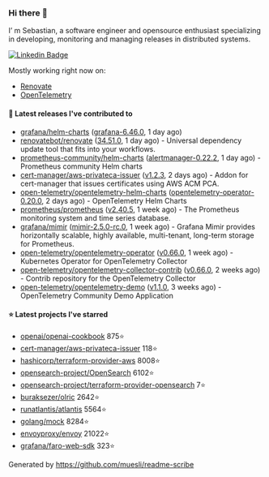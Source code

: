 ### Hi there 👋

I’ m Sebastian, a software engineer and opensource enthusiast specializing in developing, monitoring and managing releases in distributed systems.

[![Linkedin Badge](https://img.shields.io/badge/-LinkedIn-blue?style=flat&logo=Linkedin&logoColor=white&link=https://www.linkedin.com/in/sebastian-poxhofer/)](https://www.linkedin.com/in/sebastian-poxhofer/)

Mostly working right now on:
- [Renovate](https://github.com/renovatebot/renovate)
- [OpenTelemetry](https://github.com/open-telemetry)



#### 🚀 Latest releases I've contributed to

- [grafana/helm-charts](https://github.com/grafana/helm-charts) ([grafana-6.46.0](https://github.com/grafana/helm-charts/releases/tag/grafana-6.46.0), 1 day ago)
- [renovatebot/renovate](https://github.com/renovatebot/renovate) ([34.51.0](https://github.com/renovatebot/renovate/releases/tag/34.51.0), 1 day ago) - Universal dependency update tool that fits into your workflows.
- [prometheus-community/helm-charts](https://github.com/prometheus-community/helm-charts) ([alertmanager-0.22.2](https://github.com/prometheus-community/helm-charts/releases/tag/alertmanager-0.22.2), 1 day ago) - Prometheus community Helm charts
- [cert-manager/aws-privateca-issuer](https://github.com/cert-manager/aws-privateca-issuer) ([v1.2.3](https://github.com/cert-manager/aws-privateca-issuer/releases/tag/v1.2.3), 2 days ago) - Addon for cert-manager that issues certificates using AWS ACM PCA.
- [open-telemetry/opentelemetry-helm-charts](https://github.com/open-telemetry/opentelemetry-helm-charts) ([opentelemetry-operator-0.20.0](https://github.com/open-telemetry/opentelemetry-helm-charts/releases/tag/opentelemetry-operator-0.20.0), 2 days ago) - OpenTelemetry Helm Charts
- [prometheus/prometheus](https://github.com/prometheus/prometheus) ([v2.40.5](https://github.com/prometheus/prometheus/releases/tag/v2.40.5), 1 week ago) - The Prometheus monitoring system and time series database.
- [grafana/mimir](https://github.com/grafana/mimir) ([mimir-2.5.0-rc.0](https://github.com/grafana/mimir/releases/tag/mimir-2.5.0-rc.0), 1 week ago) - Grafana Mimir provides horizontally scalable, highly available, multi-tenant, long-term storage for Prometheus.
- [open-telemetry/opentelemetry-operator](https://github.com/open-telemetry/opentelemetry-operator) ([v0.66.0](https://github.com/open-telemetry/opentelemetry-operator/releases/tag/v0.66.0), 1 week ago) - Kubernetes Operator for OpenTelemetry Collector
- [open-telemetry/opentelemetry-collector-contrib](https://github.com/open-telemetry/opentelemetry-collector-contrib) ([v0.66.0](https://github.com/open-telemetry/opentelemetry-collector-contrib/releases/tag/v0.66.0), 2 weeks ago) - Contrib repository for the OpenTelemetry Collector
- [open-telemetry/opentelemetry-demo](https://github.com/open-telemetry/opentelemetry-demo) ([v1.1.0](https://github.com/open-telemetry/opentelemetry-demo/releases/tag/v1.1.0), 3 weeks ago) - OpenTelemetry Community Demo Application

#### ⭐ Latest projects I've starred

- [openai/openai-cookbook](https://github.com/openai/openai-cookbook) 875⭐
- [cert-manager/aws-privateca-issuer](https://github.com/cert-manager/aws-privateca-issuer) 118⭐
- [hashicorp/terraform-provider-aws](https://github.com/hashicorp/terraform-provider-aws) 8008⭐
- [opensearch-project/OpenSearch](https://github.com/opensearch-project/OpenSearch) 6102⭐
- [opensearch-project/terraform-provider-opensearch](https://github.com/opensearch-project/terraform-provider-opensearch) 7⭐
- [buraksezer/olric](https://github.com/buraksezer/olric) 2642⭐
- [runatlantis/atlantis](https://github.com/runatlantis/atlantis) 5564⭐
- [golang/mock](https://github.com/golang/mock) 8284⭐
- [envoyproxy/envoy](https://github.com/envoyproxy/envoy) 21022⭐
- [grafana/faro-web-sdk](https://github.com/grafana/faro-web-sdk) 323⭐



Generated by https://github.com/muesli/readme-scribe
